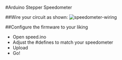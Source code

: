 #Arduino Stepper Speedometer

##Wire your circuit as shown:
![speedometer-wiring](http://cdaringe.net/img/speedometer.png)

##Configure the firmware to your liking
* Open speed.ino
* Adjust the #defines to match your speedometer
* Upload
* Go!